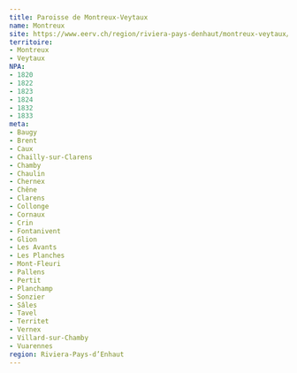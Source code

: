 ```yaml
---
title: Paroisse de Montreux-Veytaux
name: Montreux
site: https://www.eerv.ch/region/riviera-pays-denhaut/montreux-veytaux/accueil
territoire:
- Montreux
- Veytaux
NPA:
- 1820
- 1822
- 1823
- 1824
- 1832
- 1833
meta:
- Baugy
- Brent
- Caux
- Chailly-sur-Clarens
- Chamby
- Chaulin
- Chernex
- Chêne
- Clarens
- Collonge
- Cornaux
- Crin
- Fontanivent
- Glion
- Les Avants
- Les Planches
- Mont-Fleuri
- Pallens
- Pertit
- Planchamp
- Sonzier
- Sâles
- Tavel
- Territet
- Vernex
- Villard-sur-Chamby
- Vuarennes
region: Riviera-Pays-d’Enhaut
---
```

